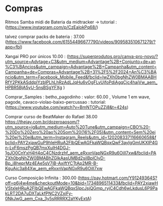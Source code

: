 # Compras

Ritmos Samba midi de Bateria da midtracker -> tutorial : (https://www.instagram.com/p/CzEalokPq68/)



talvez comprar packs de bateria : 37.00 (https://www.facebook.com/61554496677790/videos/909583510671279/?app=fbl)

Xangai PRO por únicos 10.00 : (https://superprodutos.pro/canva-pro-novo/?utm_source=Advtage+C3&utm_medium=Advantage%2B+Conjunto+de+an%C3%BAncios&utm_campaign=Advantage%2B+Campanha&utm_content=Campanha+de+Compras+Advantage%2B+31%2F5%2F2024+An%C3%BAncio&utm_term=Facebook_Mobile_Feed&fbclid=IwZXh0bgNhZW0BMAABHRfY2PKkASddplYzblPLhLhRzAdLJqHu6vOgFLvUjfoPdiAgqCjc4hajVw_aem_HPBR5BjA5yU-5nsBSgYFXg )

Comprar_Samples :
betho_pagodinho : valor: 60.00 , Volume 1 em wave, pagode, cavaco-violao-baixo-percussao : tutorial: (https://www.youtube.com/watch?v=BmNTOPuZZj8&t=424s)

Comprar curso de BeatMaker do Rafael 38.00 https://thejay.com.br/dozeroaosom/?utm_source=ig&utm_medium=Auto%20Tune&utm_campaign=CBO%20-%20Do%20Zero%20ao%20Som%20(16%2F05)&utm_content=Sem%20ei%20ei%20ei&utm_term=Instagram_Reels&utm_id=120208337116660658&fbclid=PAY2xjawGuP9hleHRuA2FlbQEwAGFkaWQBqxQwF3ayIgGmUKXIP4Gn-LyF6mszPgQB7mxXuIH4DGJ-1gJO0CnYxH4H4qC4CNzdrzhf_aem_eRxxnVapNGxR9u6OiIl7xw&fbclid=PAZXh0bgNhZW0BMABhZGlkAasUMBd2siIBplClyD-Bp_i8heprMz4EAe5sV7iB-AxiftYCTtAp2MR-B-KguAjc3a84Xw_aem_eRxxnVapNGxR9u6OiIl7xw

Curso Composição Infinita : 300.00 (https://pay.hotmart.com/Y91249364S?off=p6j4w4me&checkoutMode=10&bid=1734896511433&fbclid=PAY2xjawHVStxleHRuA2FlbQEwAGFkaWQBqxSIpcJsjQGmp_ryjC4Cdh6wLkdusL6P9PakLRT2DA7uDXTaLkfPNC2VZxiFy-0NkJwG_aem_Cxa_3y5sRRRRX2aYKyExtA)